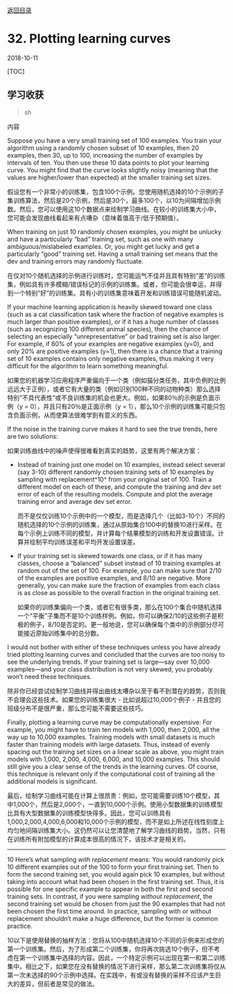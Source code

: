 [返回目录](../MLY_index.html)

# 32. Plotting learning curves

2018-10-11

[TOC]

## 学习收获

> sh

内容

Suppose you have a very small training set of 100 examples. You train your algorithm using a randomly chosen subset of 10 examples, then 20 examples, then 30, up to 100, increasing the number of examples by intervals of ten. You then use these 10 data points to plot your learning curve. You might find that the curve looks slightly noisy (meaning that the values are higher/lower than expected) at the smaller training set sizes.

假设您有一个非常小的训练集，包含100个示例。您使用随机选择的10个示例的子集训练算法，然后是20个示例，然后是30个，最多100个，以10为间隔增加示例数。然后，您可以使用这10个数据点来绘制学习曲线。在较小的训练集大小中，您可能会发现曲线看起来有点嘈杂（意味着值高于/低于预期值）。

When training on just 10 randomly chosen examples, you might be unlucky and have a particularly “bad” training set, such as one with many ambiguous/mislabeled examples. Or, you might get lucky and get a particularly “good” training set. Having a small training set means that the dev and training errors may randomly fluctuate.

在仅对10个随机选择的示例进行训练时，您可能运气不佳并且具有特别“差”的训练集，例如具有许多模糊/错误标记的示例的训练集。或者，你可能会很幸运，并得到一个特别“好”的训练集。具有小的训练集意味着开发和训练错误可能随机波动。

If your machine learning application is heavily skewed toward one class (such as a cat classification task where the fraction of negative examples is much larger than positive examples), or if it has a huge number of classes (such as recognizing 100 different animal species), then the chance of selecting an especially “unrepresentative” or bad training set is also larger. For example, if 80% of your examples are negative examples (y=0), and only 20% are positive examples (y=1), then there is a chance that a training set of 10 examples contains only negative examples, thus making it very difficult for the algorithm to learn something meaningful.

如果您的机器学习应用程序严重偏向于一个类（例如猫分类任务，其中负例的比例远远大于正例），或者它有大量的类（例如识别100种不同的动物种类）那么选择特别“不具代表性”或不良训练集的机会也更大。例如，如果80％的示例是负面示例（y = 0），并且只有20％是正面示例（y = 1），那么10个示例的训练集可能只包含负面示例，从而使算法很难学到有意义的东西。

If the noise in the training curve makes it hard to see the true trends, here are two solutions:

如果训练曲线中的噪声使得很难看到真实的趋势，这里有两个解决方案：

- Instead of training just one model on 10 examples, instead select several (say 3-10) different randomly chosen training sets of 10 examples by sampling with replacement^10^ from your original set of 100. Train a different model on each of these, and compute the training and dev set error of each of the resulting models. Compute and plot the average training error and average dev set error.

  而不是仅仅训练10个示例中的一个模型，而是选择几个（比如3-10个）不同的随机选择的10个示例的训练集，通过从原始集合100中的替换10进行采样。在每个示例上训练不同的模型，并计算每个结果模型的训练和开发设置错误。计算并绘制平均训练误差和平均开发设置误差。

- If your training set is skewed towards one class, or if it has many classes, choose a “balanced” subset instead of 10 training examples at random out of the set of 100. For example, you can make sure that 2/10 of the examples are positive examples, and 8/10 are negative. More generally, you can make sure the fraction of examples from each class is as close as possible to the overall fraction in the original training set.

  如果你的训练集偏向一个类，或者它有很多类，那么在100个集合中随机选择一个“平衡”子集而不是10个训练样例。例如，你可以确保2/10的这些例子是积极的例子，8/10是否定的。更一般地说，您可以确保每个类中的示例部分尽可能接近原始训练集中的总分数。

I would not bother with either of these techniques unless you have already tried plotting learning curves and concluded that the curves are too noisy to see the underlying trends. If your training set is large—say over 10,000 examples—and your class distribution is not very skewed, you probably won’t need these techniques.

除非你已经尝试绘制学习曲线并得出曲线太嘈杂以至于看不到潜在的趋势，否则我不会理会这些技术。如果您的训练集很大 - 比如说超过10,000个例子 - 并且您的班级分布不是很严重，那么您可能不需要这些技巧。

Finally, plotting a learning curve may be computationally expensive: For example, you might have to train ten models with 1,000, then 2,000, all the way up to 10,000 examples. Training models with small datasets is much faster than training models with large datasets. Thus, instead of evenly spacing out the training set sizes on a linear scale as above, you might train models with 1,000, 2,000, 4,000, 6,000, and 10,000 examples. This should still give you a clear sense of the trends in the learning curves. Of course, this technique is relevant only if the computational cost of training all the additional models is significant.

最后，绘制学习曲线可能在计算上很昂贵：例如，您可能需要训练10个模型，其中1,000个，然后是2,000个，一直到10,000个示例。使用小型数据集的训练模型比具有大型数据集的训练模型快得多。因此，您可以训练具有1,000,2,000,4,000,6,000和10,000个示例的模型，而不是如上所述在线性刻度上均匀地间隔训练集大小。这仍然可以让您清楚地了解学习曲线的趋势。当然，只有在训练所有附加模型的计算成本很高的情况下，该技术才是相关的。



----

10 Here’s what sampling *with replacement* means: You would randomly pick 10 different examples out of the 100 to form your first training set. Then to form the second training set, you would again pick 10 examples, but without taking into account what had been chosen in the first training set. Thus, it is possible for one specific example to appear in both the first and second training sets. In contrast, if you were sampling *without replacement*, the second training set would be chosen from just the 90 examples that had not been chosen the first time around. In practice, sampling with or without replacement shouldn’t make a huge difference, but the former is common practice.

10以下是使用替换的抽样方法：您将从100中随机选择10个不同的示例来形成您的第一个训练集。然后，为了形成第二个训练集，你将再次挑选10个例子，但不考虑在第一个训练集中选择的内容。因此，一个特定示例可以出现在第一和第二训练集中。相比之下，如果您在没有替换的情况下进行采样，那么第二次训练集将仅从第一次未选择的90个示例中选择。在实践中，有或没有替换的采样不应该产生巨大的差异，但前者是常见的做法。